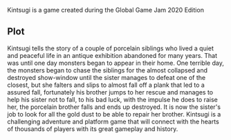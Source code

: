 Kintsugi is a game created during the Global Game Jam 2020 Edition

## Plot

Kintsugi tells the story of a couple of porcelain siblings who lived a quiet and peaceful life in an antique exhibition abandoned for many years. That was until one day monsters began to appear in their home. One terrible day, the monsters began to chase the siblings for the almost collapsed and destroyed show-window until the sister manages to defeat one of the closest, but she falters and slips to almost fall off a plank that led to a assured fall, fortunately his brother jumps to her rescue and manages to help his sister not to fall, to his bad luck, with the impulse he does to raise her, the porcelain brother falls and ends up destroyed. It is now the sister's job to look for all the gold dust to be able to repair her brother. Kintsugi is a challenging adventure and platform game that will connect with the hearts of thousands of players with its great gameplay and history.
